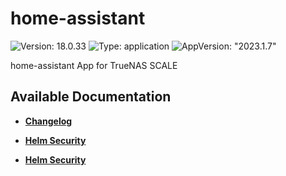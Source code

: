 # home-assistant

![Version: 18.0.33](https://img.shields.io/badge/Version-18.0.33-informational?style=flat-square) ![Type: application](https://img.shields.io/badge/Type-application-informational?style=flat-square) ![AppVersion: "2023.1.7"](https://img.shields.io/badge/AppVersion-"2023.1.7"-informational?style=flat-square)

home-assistant App for TrueNAS SCALE

## Available Documentation

- [**Changelog**](CHANGELOG)

- [**Helm Security**](container-security)

- [**Helm Security**](helm-security)

